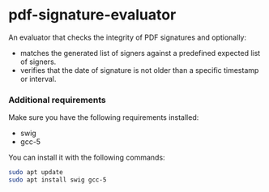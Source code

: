 # pdf-signature-evaluator

An evaluator that checks the integrity of PDF signatures and optionally:
- matches the generated list of signers against a predefined expected list of signers.
- verifies that the date of signature is not older than a specific timestamp or interval.

### Additional requirements

Make sure you have the following requirements installed:

- swig
- gcc-5

You can install it with the following commands:

```bash
sudo apt update
sudo apt install swig gcc-5
```

